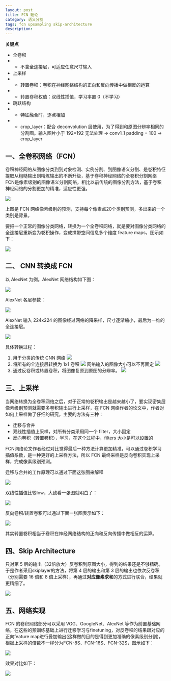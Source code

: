 ```yaml
---
layout: post
title: FCN 理论
category: 语义分割
tags: fcn upsampling skip-architecture
description:
---
```


**关键点**

- 全卷积
- - 不含全连接层，可适应任意尺寸输入
- 上采样
- - 转置卷积：卷积在神经网络结构的正向和反向传播中做相反的运算
- - 转置卷积权值：双线性插值，学习率置 0（不学习）
- 跳跃结构
- - 特征融合时，逐点相加
- - crop_layer：配合 deconvolution 层使用，为了得到和原图分辨率相同的分割图。输入图片小于 192*192 无法处理 → conv1_1 padding = 100 → crop_layer

## 一、全卷积网络（FCN）

卷积神经网络从图像分类到到对象检测、实例分割、到图像语义分割、是卷积特征提取从粗糙输出到精炼输出的不断升级，基于卷积神经网络的全卷积分割网络FCN是像素级别的图像语义分割网络，相比以前传统的图像分割方法，基于卷积神经网络的分割更加的精准，适应性更强。

![](https://raw.githubusercontent.com/chiemon/chiemon.github.io/master/img/FCN/1.png)

上图是 FCN 网络像素级别的预测，支持每个像素点20个类别预测，多出来的一个类别是背景。

要把一个正常的图像分类网络，转换为一个全卷积网络，就是要对图像分类网络的全连接层重新变为卷积操作，变成携带空间信息多个维度 feature maps，图示如下：

![](https://raw.githubusercontent.com/chiemon/chiemon.github.io/master/img/FCN/2.png)

## 二、 CNN 转换成 FCN

以 AlexNet 为例。AlexNet 网络结构如下图：

![](https://raw.githubusercontent.com/chiemon/chiemon.github.io/master/img/FCN/3.png)

AlexNet 各层参数：

![](https://raw.githubusercontent.com/chiemon/chiemon.github.io/master/img/FCN/4.png)

AlexNet 输入 224x224 的图像经过网络的降采样，尺寸逐渐缩小，最后为一维的全连接层。

![](https://raw.githubusercontent.com/chiemon/chiemon.github.io/master/img/FCN/5.png)

具体转换过程：

1. 用于分类的传统 CNN 网络
![](https://raw.githubusercontent.com/chiemon/chiemon.github.io/master/img/FCN/6.png)
2. 将所有的全连接层转换为 1x1 卷积
![](https://raw.githubusercontent.com/chiemon/chiemon.github.io/master/img/FCN/7.png)
    网络输入的图像大小可以不再固定
![](https://raw.githubusercontent.com/chiemon/chiemon.github.io/master/img/FCN/8.png)
3. 通过反卷积或转置卷积，将图像复原到原图的分辨率。
![](https://raw.githubusercontent.com/chiemon/chiemon.github.io/master/img/FCN/9.png)

## 三、上采样

当网络转换为全卷积网络之后，对于正常的卷积输出是越来越小了，要实现密集层像素级别预测就需要多卷积输出进行上采样，在 FCN 网络作者的论文中，作者对如何上采样做了仔细的研究，主要的方法有三种：

- 迁移与合并
- 双线性插值上采样，对所有分类采用同一个 filter，大小固定
- 反向卷积（转置卷积），学习，在这个过程中，filters 大小是可以设置的

FCN网络论文作者经过对比觉得最后一种方法计算更加精准，可以通过卷积学习插值系数，是一种更好的上采样方法，所以 FCN 最终采样是反向卷积实现上采样，完成像素级别预测。

迁移与合并的工作原理可以通过下面这张图来解释

![](https://raw.githubusercontent.com/chiemon/chiemon.github.io/master/img/FCN/10.png)

双线性插值比较low，大致看一张图就明白了：

![](https://raw.githubusercontent.com/chiemon/chiemon.github.io/master/img/FCN/11.png)

反向卷积/转置卷积可以通过下面一张图表示如下：

![](https://raw.githubusercontent.com/chiemon/chiemon.github.io/master/img/FCN/12.png)

其实转置卷积相当于卷积在神经网络结构的正向和反向传播中做相反的运算。

## 四、Skip Architecture

只对第 5 层的输出（32倍放大）反卷积到原图大小，得到的结果还是不够精确。于是作者采用skiplayer的方法，将第 4 层的输出和第 3 层的输出也依次反卷积（分别需要 16 倍和 8 倍上采样），再通过**对应像素求和**的方式进行联合，结果就更精细了。

![](https://raw.githubusercontent.com/chiemon/chiemon.github.io/master/img/FCN/13.png)

## 五、网络实现

FCN 的卷积网络部分可以采用 VGG、GoogleNet、AlexNet 等作为前置基础网络，在这些的预训练基础上进行迁移学习与finetuning，对反卷积的结果跟对应的正向feature map进行叠加输出(这样做的目的是得到更加准确的像素级别分割)，根据上采样的倍数不一样分为FCN-8S、FCN-16S、FCN-32S，图示如下：

![](https://raw.githubusercontent.com/chiemon/chiemon.github.io/master/img/FCN/14.png)

效果对比如下：

![](https://raw.githubusercontent.com/chiemon/chiemon.github.io/master/img/FCN/15.png)
